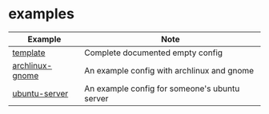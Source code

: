 # examples

|Example|Note|
|---|---|
|[template](template)|Complete documented empty config|
|[archlinux-gnome](archlinux-gnome)|An example config with archlinux and gnome|
|[ubuntu-server](ubuntu-server)|An example config for someone's ubuntu server|

